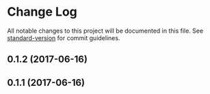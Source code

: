 # Change Log

All notable changes to this project will be documented in this file. See [standard-version](https://github.com/conventional-changelog/standard-version) for commit guidelines.

<a name="0.1.2"></a>
## 0.1.2 (2017-06-16)



<a name="0.1.1"></a>
## 0.1.1 (2017-06-16)
